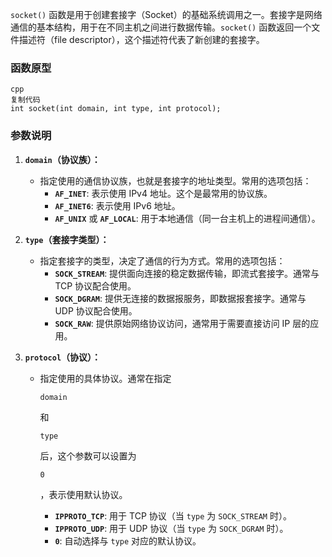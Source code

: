 `socket()` 函数是用于创建套接字（Socket）的基础系统调用之一。套接字是网络通信的基本结构，用于在不同主机之间进行数据传输。`socket()` 函数返回一个文件描述符（file descriptor），这个描述符代表了新创建的套接字。

### 函数原型

```
cpp
复制代码
int socket(int domain, int type, int protocol);
```

### 参数说明

1. **`domain`（协议族）：**

   - 指定使用的通信协议族，也就是套接字的地址类型。常用的选项包括：
     - **`AF_INET`**: 表示使用 IPv4 地址。这个是最常用的协议族。
     - **`AF_INET6`**: 表示使用 IPv6 地址。
     - **`AF_UNIX`** 或 **`AF_LOCAL`**: 用于本地通信（同一台主机上的进程间通信）。

2. **`type`（套接字类型）：**

   - 指定套接字的类型，决定了通信的行为方式。常用的选项包括：
     - **`SOCK_STREAM`**: 提供面向连接的稳定数据传输，即流式套接字。通常与 TCP 协议配合使用。
     - **`SOCK_DGRAM`**: 提供无连接的数据报服务，即数据报套接字。通常与 UDP 协议配合使用。
     - **`SOCK_RAW`**: 提供原始网络协议访问，通常用于需要直接访问 IP 层的应用。

3. **`protocol`（协议）：**

   - 指定使用的具体协议。通常在指定 

     ```
     domain
     ```

      和 

     ```
     type
     ```

      后，这个参数可以设置为 

     ```
     0
     ```

     ，表示使用默认协议。

     - **`IPPROTO_TCP`**: 用于 TCP 协议（当 `type` 为 `SOCK_STREAM` 时）。
     - **`IPPROTO_UDP`**: 用于 UDP 协议（当 `type` 为 `SOCK_DGRAM` 时）。
     - **`0`**: 自动选择与 `type` 对应的默认协议。